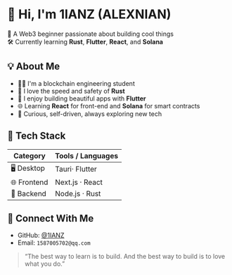 # 👋 Hi, I'm 1IANZ (ALEXNIAN)
🎯 A Web3 beginner passionate about building cool things  
🛠️ Currently learning **Rust**, **Flutter**, **React**, and **Solana**

## 💡 About Me
- 🧑‍🎓 I'm a blockchain engineering student  
- 🦀 I love the speed and safety of **Rust**  
- 📱 I enjoy building beautiful apps with **Flutter**  
- 🌐 Learning **React** for front-end and **Solana** for smart contracts  
- 💭 Curious, self-driven, always exploring new tech


## 🧰 Tech Stack

| Category        | Tools / Languages                  |
|----------------|-------------------------------------|
| 🖥 Desktop       | Tauri· Flutter                    |
| 🌐 Frontend     | Next.js · React                   |
| 🧠 Backend      | Node.js · Rust                    |

## 🔗 Connect With Me

- GitHub: [@1IANZ](https://github.com/1IANZ)
- Email: `1587005702@qq.com`


> “The best way to learn is to build. And the best way to build is to love what you do.”
